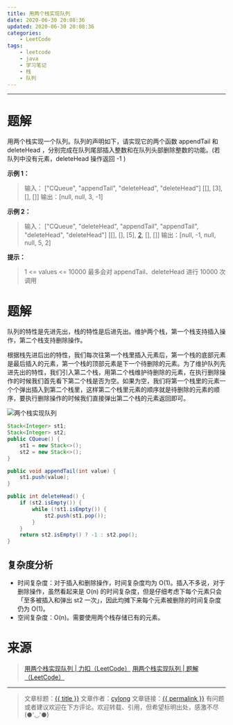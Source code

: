 ```yaml
---
title: 用两个栈实现队列
date: 2020-06-30 20:08:36
updated: 2020-06-30 20:08:36
categories:
    - LeetCode
tags:
    - leetcode
    - java
    - 学习笔记
    - 栈
    - 队列
---
```

---

# 题解

用两个栈实现一个队列。队列的声明如下，请实现它的两个函数 appendTail 和 deleteHead ，分别完成在队列尾部插入整数和在队列头部删除整数的功能。(若队列中没有元素，deleteHead 操作返回 -1 )

**示例 1：**
> 输入：
> ["CQueue", "appendTail", "deleteHead", "deleteHead"]
> [[], [3], [], []]
> 输出：[null, null, 3, -1]

**示例 2：**
> 输入：
> ["CQueue", "deleteHead", "appendTail", "appendTail", "deleteHead", "deleteHead"]
> [[], [], [5], [2], [], []]
> 输出：[null, -1, null, null, 5, 2]

**提示：**
> 1 <= values <= 10000
> 最多会对 appendTail、deleteHead 进行 10000 次调用

<!-- more -->

# 题解

队列的特性是先进先出，栈的特性是后进先出。维护两个栈，第一个栈支持插入操作，第二个栈支持删除操作。

根据栈先进后出的特性，我们每次往第一个栈里插入元素后，第一个栈的底部元素是最后插入的元素，第一个栈的顶部元素是下一个待删除的元素。为了维护队列先进先出的特性，我们引入第二个栈，用第二个栈维护待删除的元素，在执行删除操作的时候我们首先看下第二个栈是否为空。如果为空，我们将第一个栈里的元素一个个弹出插入到第二个栈里，这样第二个栈里元素的顺序就是待删除的元素的顺序，要执行删除操作的时候我们直接弹出第二个栈的元素返回即可。

![两个栈实现队列](两个栈实现队列.gif)

```java
Stack<Integer> st1;
Stack<Integer> st2;
public CQueue() {
    st1 = new Stack<>();
    st2 = new Stack<>();
}

public void appendTail(int value) {
    st1.push(value);
}

public int deleteHead() {
    if (st2.isEmpty()) {
        while (!st1.isEmpty()) {
            st2.push(st1.pop());
        }
    }
    return st2.isEmpty() ? -1 : st2.pop();
}
```

## 复杂度分析

* 时间复杂度：对于插入和删除操作，时间复杂度均为 O(1)。插入不多说，对于删除操作，虽然看起来是 O(n) 的时间复杂度，但是仔细考虑下每个元素只会「至多被插入和弹出 st2 一次」，因此均摊下来每个元素被删除的时间复杂度仍为 O(1)。
* 空间复杂度：O(n)。需要使用两个栈存储已有的元素。

# 来源
> [用两个栈实现队列 | 力扣（LeetCode）][1]
> [用两个栈实现队列 | 题解（LeetCode）][2]

---

> 文章标题：<a href='{{ permalink }}' title='{{ title }}' >{{ title }}</a>
> 文章作者：[cylong](http://www.cylong.com/about/ "cylong")
> 文章链接：<a href='{{ permalink }}' title='{{ title }}' >{{ permalink }}</a>
> 有问题或者建议欢迎在下方评论。欢迎转载、引用，但希望标明出处，感激不尽(●'◡'●)

[1]: https://leetcode-cn.com/problems/yong-liang-ge-zhan-shi-xian-dui-lie-lcof/ "用两个栈实现队列 | 力扣（LeetCode）"
[2]: https://leetcode-cn.com/problems/yong-liang-ge-zhan-shi-xian-dui-lie-lcof/solution/mian-shi-ti-09-yong-liang-ge-zhan-shi-xian-dui-l-3/ "用两个栈实现队列 | 题解（LeetCode）"
